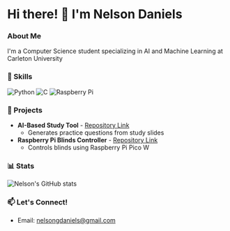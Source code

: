 # Hi there! 👋 I'm Nelson Daniels

### About Me
I'm a Computer Science student specializing in AI and Machine Learning at Carleton University

### 🔧 Skills
![Python](https://img.shields.io/badge/-Python-blue)
![C](https://img.shields.io/badge/-C-green)
![Raspberry Pi](https://img.shields.io/badge/-Raspberry%20Pi-red)

### 🚀 Projects
- **AI-Based Study Tool** - [Repository Link](#)
  - Generates practice questions from study slides
- **Raspberry Pi Blinds Controller** - [Repository Link](#)
  - Controls blinds using Raspberry Pi Pico W

### 📊 Stats
![Nelson's GitHub stats](https://github-readme-stats.vercel.app/api?username=NelsonDaniels&show_icons=true&theme=radical)

### 📫 Let's Connect!
- Email: [nelsongdaniels@gmail.com](mailto:nelsongdaniels@gmail.com)
